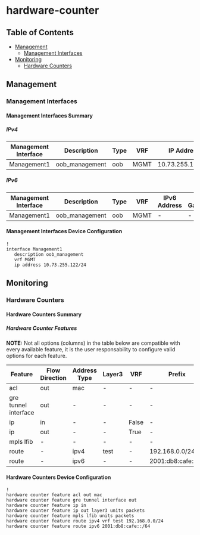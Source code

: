 # hardware-counter

## Table of Contents

- [Management](#management)
  - [Management Interfaces](#management-interfaces)
- [Monitoring](#monitoring)
  - [Hardware Counters](#hardware-counters)

## Management

### Management Interfaces

#### Management Interfaces Summary

##### IPv4

| Management Interface | Description | Type | VRF | IP Address | Gateway |
| -------------------- | ----------- | ---- | --- | ---------- | ------- |
| Management1 | oob_management | oob | MGMT | 10.73.255.122/24 | 10.73.255.2 |

##### IPv6

| Management Interface | Description | Type | VRF | IPv6 Address | IPv6 Gateway |
| -------------------- | ----------- | ---- | --- | ------------ | ------------ |
| Management1 | oob_management | oob | MGMT | - | - |

#### Management Interfaces Device Configuration

```eos
!
interface Management1
   description oob_management
   vrf MGMT
   ip address 10.73.255.122/24
```

## Monitoring

### Hardware Counters

#### Hardware Counters Summary

##### Hardware Counter Features

**NOTE:** Not all options (columns) in the table below are compatible with every available feature, it is the user responsability to configure valid options for each feature.

| Feature | Flow Direction | Address Type | Layer3 | VRF | Prefix | Units Packets |
| ------- | -------------- | ------------ | ------ | --- | ------ | ------------- |
| acl | out | mac | - | - | - | - |
| gre tunnel interface | out | - | - | - | - | - |
| ip | in | - | - | False | - | False |
| ip | out | - | - | True | - | True |
| mpls lfib | - | - | - | - | - | True |
| route | - | ipv4 | test | - | 192.168.0.0/24 | - |
| route | - | ipv6 | - | - | 2001:db8:cafe::/64 | - |

#### Hardware Counters Device Configuration

```eos
!
hardware counter feature acl out mac
hardware counter feature gre tunnel interface out
hardware counter feature ip in
hardware counter feature ip out layer3 units packets
hardware counter feature mpls lfib units packets
hardware counter feature route ipv4 vrf test 192.168.0.0/24
hardware counter feature route ipv6 2001:db8:cafe::/64
```
